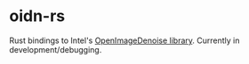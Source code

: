 # oidn-rs

Rust bindings to Intel's [OpenImageDenoise library](https://github.com/OpenImageDenoise/oidn). Currently in development/debugging.

